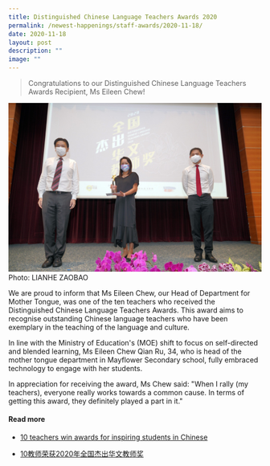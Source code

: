 ```yaml
---
title: Distinguished Chinese Language Teachers Awards 2020
permalink: /newest-happenings/staff-awards/2020-11-18/
date: 2020-11-18
layout: post
description: ""
image: ""
---
```


> Congratulations to our Distinguished Chinese Language Teachers Awards Recipient, Ms Eileen Chew!

![](/images/Eileen.jpg) Photo: LIANHE ZAOBAO

We are proud to inform that Ms Eileen Chew, our Head of Department for Mother Tongue, was one of the ten teachers who received the Distinguished Chinese Language Teachers Awards. This award aims to recognise outstanding Chinese language teachers who have been exemplary in the teaching of the language and culture.

In line with the Ministry of Education's (MOE) shift to focus on self-directed and blended learning, Ms Eileen Chew Qian Ru, 34, who is head of the mother tongue department in Mayflower Secondary school, fully embraced technology to engage with her students.

In appreciation for receiving the award, Ms Chew said: "When I rally (my teachers), everyone really works towards a common cause. In terms of getting this award, they definitely played a part in it."



#### Read more  
* [10 teachers win awards for inspiring students in Chinese](https://www.straitstimes.com/singapore/parenting-education/10-teachers-win-awards-for-inspiring-students-in-chinese)  
  
* [10教师荣获2020年全国杰出华文教师奖](https://www.zaobao.com.sg/zvideos/zbschools/story20201112-1100431)